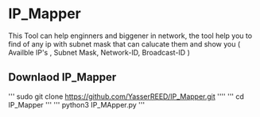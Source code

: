 # IP_Mapper
This Tool can help enginners and biggener in network, the tool help you to find of any ip with subnet mask that can calucate them and show you ( Availble IP's , Subnet Mask, Network-ID, Broadcast-ID )


## Downlaod IP_Mapper

'''
sudo git clone https://github.com/YasserREED/IP_Mapper.git 
''''
'''
cd IP_Mapper
'''
'''
python3 IP_MApper.py
'''
